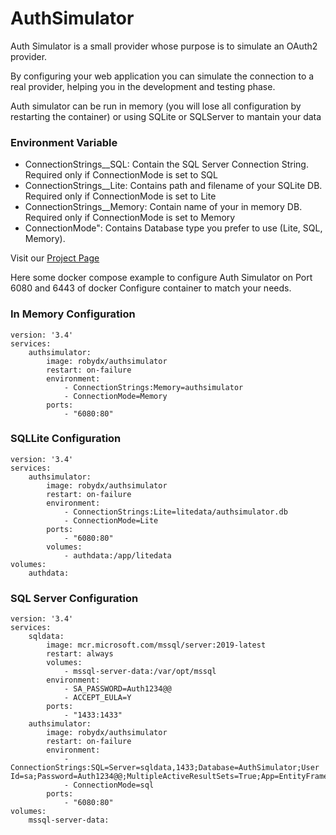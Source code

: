 # AuthSimulator
Auth Simulator is a small provider whose purpose is to simulate an OAuth2 provider.

By configuring your web application you can simulate the connection to a real provider, helping you in the development and testing phase.

Auth simulator can be run in memory (you will lose all configuration by restarting the container) or using SQLite or SQLServer to mantain your data


### Environment Variable

- ConnectionStrings__SQL: Contain the SQL Server Connection String. Required only if ConnectionMode is set to SQL
- ConnectionStrings__Lite: Contains path and filename of your SQLite DB. Required only if ConnectionMode is set to Lite
- ConnectionStrings__Memory: Contain name of your in memory DB. Required only if ConnectionMode is set to Memory
- ConnectionMode": Contains Database type you prefer to use (Lite, SQL, Memory). 

Visit our [Project Page](https://github.com/RobyDX/AuthSimulator)


Here some docker compose example to configure Auth Simulator on Port 6080 and 6443 of docker
Configure container to match your needs. 



### In Memory Configuration

	version: '3.4'
	services:
		authsimulator:
			image: robydx/authsimulator
			restart: on-failure
			environment:
				- ConnectionStrings:Memory=authsimulator
				- ConnectionMode=Memory
			ports:
				- "6080:80" 

### SQLLite Configuration

	version: '3.4'
	services:
		authsimulator:
			image: robydx/authsimulator
			restart: on-failure
			environment:
				- ConnectionStrings:Lite=litedata/authsimulator.db
				- ConnectionMode=Lite
			ports:
				- "6080:80" 
			volumes:
				- authdata:/app/litedata
	volumes:
		authdata:
	
### SQL Server Configuration
	
	
	version: '3.4'
	services:
		sqldata:
			image: mcr.microsoft.com/mssql/server:2019-latest
			restart: always
			volumes:
				- mssql-server-data:/var/opt/mssql
			environment:
				- SA_PASSWORD=Auth1234@@
				- ACCEPT_EULA=Y
			ports:
				- "1433:1433"
		authsimulator:
			image: robydx/authsimulator
			restart: on-failure
			environment:
				- ConnectionStrings:SQL=Server=sqldata,1433;Database=AuthSimulator;User Id=sa;Password=Auth1234@@;MultipleActiveResultSets=True;App=EntityFramework
				- ConnectionMode=sql
			ports:
				- "6080:80" 
	volumes:
		mssql-server-data:
